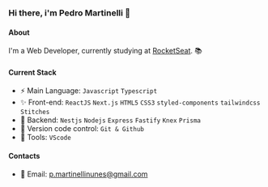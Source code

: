 ### Hi there, i'm Pedro Martinelli 👋

#### About
I'm a Web Developer, currently studying at [RocketSeat](https://www.rocketseat.com.br/). 📚

#### Current Stack
- :zap: Main Language: `Javascript` `Typescript`
- :sparkles: Front-end: `ReactJS` `Next.js` `HTML5` `CSS3` `styled-components` `tailwindcss` `Stitches`
- :pencil: Backend: `Nestjs` `Nodejs` `Express` `Fastify` `Knex` `Prisma`
- :construction: Version code control: `Git & Github`
- :wrench: Tools: `VScode`

#### Contacts
- 📧 Email: p.martinellinunes@gmail.com
